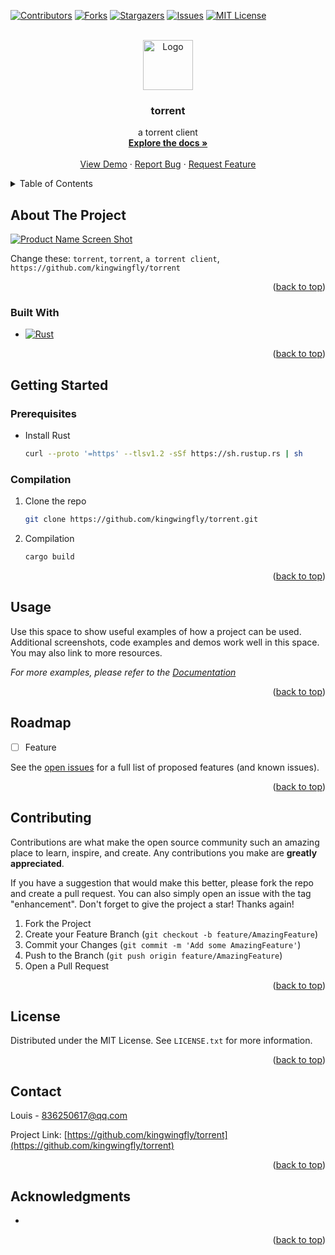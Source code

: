<a name="readme-top"></a>



<!-- PROJECT SHIELDS -->
[![Contributors][contributors-shield]][contributors-url]
[![Forks][forks-shield]][forks-url]
[![Stargazers][stars-shield]][stars-url]
[![Issues][issues-shield]][issues-url]
[![MIT License][license-shield]][license-url]


<!-- PROJECT LOGO -->
<br />
<div align="center">
  <a href="https://github.com/kingwingfly/torrent">
    <img src="images/logo.png" alt="Logo" width="80" height="80">
  </a>

<h3 align="center">torrent</h3>

  <p align="center">
    a torrent client
    <br />
    <a href="https://github.com/kingwingfly/torrent"><strong>Explore the docs »</strong></a>
    <br />
    <br />
    <a href="https://github.com/kingwingfly/torrent">View Demo</a>
    ·
    <a href="https://github.com/kingwingfly/torrent/issues/new?labels=bug&template=bug-report---.md">Report Bug</a>
    ·
    <a href="https://github.com/kingwingfly/torrent/issues/new?labels=enhancement&template=feature-request---.md">Request Feature</a>
  </p>
</div>



<!-- TABLE OF CONTENTS -->
<details>
  <summary>Table of Contents</summary>
  <ol>
    <li>
      <a href="#about-the-project">About The Project</a>
      <ul>
        <li><a href="#built-with">Built With</a></li>
      </ul>
    </li>
    <li>
      <a href="#getting-started">Getting Started</a>
      <ul>
        <li><a href="#prerequisites">Prerequisites</a></li>
        <li><a href="#installation">Installation</a></li>
      </ul>
    </li>
    <li><a href="#usage">Usage</a></li>
    <li><a href="#roadmap">Roadmap</a></li>
    <li><a href="#contributing">Contributing</a></li>
    <li><a href="#license">License</a></li>
    <li><a href="#contact">Contact</a></li>
    <li><a href="#acknowledgments">Acknowledgments</a></li>
  </ol>
</details>



<!-- ABOUT THE PROJECT -->
## About The Project

[![Product Name Screen Shot][product-screenshot]](https://github.com/kingwingfly/torrent)

Change these: `torrent`, `torrent`, `a torrent client`, `https://github.com/kingwingfly/torrent`

<p align="right">(<a href="#readme-top">back to top</a>)</p>



### Built With

* [![Rust][Rust]][Rust-url]

<p align="right">(<a href="#readme-top">back to top</a>)</p>



<!-- GETTING STARTED -->
## Getting Started

### Prerequisites

* Install Rust
  ```sh
  curl --proto '=https' --tlsv1.2 -sSf https://sh.rustup.rs | sh
  ```

### Compilation

1. Clone the repo
   ```sh
   git clone https://github.com/kingwingfly/torrent.git
   ```
2. Compilation
   ```sh
   cargo build
   ```

<p align="right">(<a href="#readme-top">back to top</a>)</p>



<!-- USAGE EXAMPLES -->
## Usage

Use this space to show useful examples of how a project can be used. Additional screenshots, code examples and demos work well in this space. You may also link to more resources.

_For more examples, please refer to the [Documentation](https://github.com/kingwingfly/torrent)_

<p align="right">(<a href="#readme-top">back to top</a>)</p>



<!-- ROADMAP -->
## Roadmap

- [ ] Feature

See the [open issues](https://github.com/kingwingfly/torrent/issues) for a full list of proposed features (and known issues).

<p align="right">(<a href="#readme-top">back to top</a>)</p>



<!-- CONTRIBUTING -->
## Contributing

Contributions are what make the open source community such an amazing place to learn, inspire, and create. Any contributions you make are **greatly appreciated**.

If you have a suggestion that would make this better, please fork the repo and create a pull request. You can also simply open an issue with the tag "enhancement".
Don't forget to give the project a star! Thanks again!

1. Fork the Project
2. Create your Feature Branch (`git checkout -b feature/AmazingFeature`)
3. Commit your Changes (`git commit -m 'Add some AmazingFeature'`)
4. Push to the Branch (`git push origin feature/AmazingFeature`)
5. Open a Pull Request

<p align="right">(<a href="#readme-top">back to top</a>)</p>



<!-- LICENSE -->
## License

Distributed under the MIT License. See `LICENSE.txt` for more information.

<p align="right">(<a href="#readme-top">back to top</a>)</p>



<!-- CONTACT -->
## Contact

Louis - 836250617@qq.com

Project Link: [https://github.com/kingwingfly/torrent](https://github.com/kingwingfly/torrent)

<p align="right">(<a href="#readme-top">back to top</a>)</p>



<!-- ACKNOWLEDGMENTS -->
## Acknowledgments

* []()

<p align="right">(<a href="#readme-top">back to top</a>)</p>



<!-- MARKDOWN LINKS & IMAGES -->
<!-- https://www.markdownguide.org/basic-syntax/#reference-style-links -->
[contributors-shield]: https://img.shields.io/github/contributors/kingwingfly/torrent.svg?style=for-the-badge
[contributors-url]: https://github.com/kingwingfly/torrent/graphs/contributors
[forks-shield]: https://img.shields.io/github/forks/kingwingfly/torrent.svg?style=for-the-badge
[forks-url]: https://github.com/kingwingfly/torrent/network/members
[stars-shield]: https://img.shields.io/github/stars/kingwingfly/torrent.svg?style=for-the-badge
[stars-url]: https://github.com/kingwingfly/torrent/stargazers
[issues-shield]: https://img.shields.io/github/issues/kingwingfly/torrent.svg?style=for-the-badge
[issues-url]: https://github.com/kingwingfly/torrent/issues
[license-shield]: https://img.shields.io/github/license/kingwingfly/torrent.svg?style=for-the-badge
[license-url]: https://github.com/kingwingfly/torrent/blob/master/LICENSE.txt
[product-screenshot]: images/screenshot.png
[Rust]: https://img.shields.io/badge/Rust-000000?style=for-the-badge&logo=Rust&logoColor=orange
[Rust-url]: https://www.rust-lang.org
